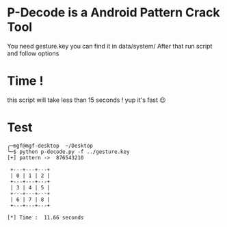 # P-Decode is a Android Pattern Crack Tool
You need gesture.key you can find it in data/system/ 
After that run script and follow options

# Time !
this script will take less than 15 seconds ! yup it's fast :wink: 

# Test
```
╭─mgf@mgf-desktop  ~/Desktop  
╰─$ python p-decode.py -f ../gesture.key
[+] pattern ->  876543210

 +---+---+---+
 | 0 | 1 | 2 |
 +---+---+---+
 | 3 | 4 | 5 |
 +---+---+---+
 | 6 | 7 | 8 |
 +---+---+---+

[*] Time :  11.66 seconds


```
